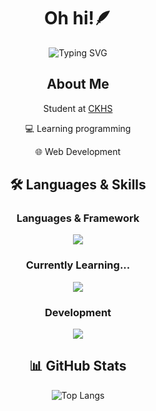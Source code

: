 <div align="center">
  
<h1>Oh hi!🪶</h1>
  
<p>
  <img src="https://readme-typing-svg.demolab.com?font=JetBrains+Mono&size=22&pause=0.5&color=F3F3F3&center=true&vCenter=true&width=500&lines=I'm+b4dr47" alt="Typing SVG" />
</p>

<h2>About Me</h2>

<p>Student at <a href="https://www.ck.tp.edu.tw/nss/p/index">CKHS</a></p>
<p>💻 Learning programming</p>
<p>🌐 Web Development</p>

<h2>🛠️ Languages & Skills</h2>
<h3>Languages & Framework</h3>
<p>
  <img src="https://skillicons.dev/icons?i=js,ts,html,css,tailwind,react,nextjs" />
</p>
<h3>Currently Learning...</h3>
<p>
  <img src="https://skillicons.dev/icons?i=python,nodejs,cpp,rust" />
</p>
<h3>Development</h3>
<p>
  <img src="https://skillicons.dev/icons?i=vercel,webstorm,neovim,git,vscode,arch"/>
</p>


<h2>📊 GitHub Stats</h2>

![Top Langs](https://github-readme-stats.vercel.app/api/top-langs/?username=b4dr47&theme=tokyonight&langs_count=10)

